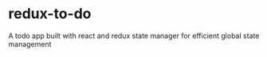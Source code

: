 # redux-to-do
A todo app built with react and redux state manager for efficient global state management
